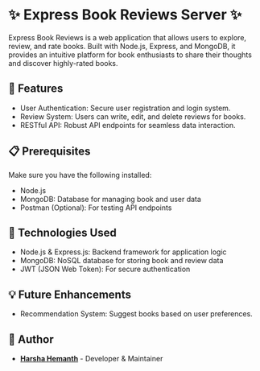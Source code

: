 # ✨ Express Book Reviews Server ✨
Express Book Reviews is a web application that allows users to explore, review, and rate books. Built with Node.js, Express, and MongoDB, it provides an intuitive platform for book enthusiasts to share their thoughts and discover highly-rated books.

## 🚀 Features
- User Authentication: Secure user registration and login system.
- Review System: Users can write, edit, and delete reviews for books.
- RESTful API: Robust API endpoints for seamless data interaction.

## 📋 Prerequisites
Make sure you have the following installed:

- Node.js
- MongoDB: Database for managing book and user data
- Postman (Optional): For testing API endpoints

## 🧰 Technologies Used
- Node.js & Express.js: Backend framework for application logic
- MongoDB: NoSQL database for storing book and review data
- JWT (JSON Web Token): For secure authentication

## 💡 Future Enhancements
- Recommendation System: Suggest books based on user preferences.
  
## 👤 Author
- **[Harsha Hemanth](https://github.com/Harsha-Hemanth)** - Developer & Maintainer
